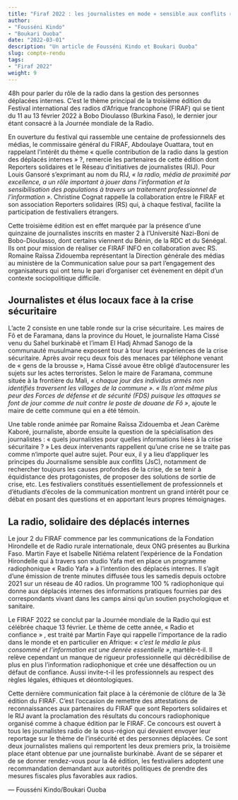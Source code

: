 ```yaml
---
title: "Firaf 2022 : les journalistes en mode « sensible aux conflits »"
author:
- "Fousséni Kindo"
- "Boukari Ouoba"
date: "2022-03-01"
description: "Un article de Fousséni Kindo et Boukari Ouoba"
slug: compte-rendu
tags:
- "Firaf 2022"
weight: 9
---
```


48h pour parler du rôle de la radio dans la gestion des personnes déplacées internes. C’est le thème principal de la troisième édition du Festival international des radios d’Afrique francophone (FIRAF) qui se tient du 11 au 13 février 2022 à Bobo Dioulasso (Burkina Faso), le dernier jour étant consacré à la Journée mondiale de la Radio.

En ouverture du festival qui rassemble une centaine de professionnels des médias, le commissaire général du FIRAF, Abdoulaye Ouattara, tout en rappelant l’intérêt du thème « quelle contribution de la radio dans la gestion des déplacés internes » ?, remercie les partenaires de cette édition dont Reporters solidaires et le Réseau d’initiatives de journalistes (RIJ). Pour Louis Gansoré s’exprimant au nom du RIJ, *« la radio, média de proximité par excellence, a un rôle important à jouer dans l’information et la sensibilisation des populations à travers un traitement professionnel de l’information »*. Christine Cognat rappelle la collaboration entre le FIRAF et son association Reporters solidaires (RS) qui, à chaque festival, facilite la participation de festivaliers étrangers.

Cette troisième édition est en effet marquée par la présence d’une quinzaine de journalistes inscrits en master 2 à l’Université Nazi-Boni de Bobo-Dioulasso, dont certains viennent du Bénin, de la RDC et du Sénégal. Ils ont pour mission de réaliser ce FIRAF INFO en collaboration avec RS. Romaine Raïssa Zidouemba représentant la Direction générale des médias au ministère de la Communication salue pour sa part l’engagement des organisateurs qui ont tenu le pari d’organiser cet évènement en dépit d’un contexte sociopolitique difficile. 

## Journalistes et élus locaux face à la crise sécuritaire

L’acte 2 consiste en une table ronde sur la crise sécuritaire. Les maires de Fô et de Faramana, dans la province du Houet, le journaliste Hama Cissé venu du Sahel burkinabè et l’imam El Hadj Ahmad Sanogo de la communauté musulmane exposent tour à tour leurs expériences de la crise sécuritaire. Après avoir reçu deux fois des menaces par téléphone venant de « gens de la brousse », Hama Cissé avoue être obligé d’autocensurer les sujets sur les actes terroristes. Selon le maire de Faramana, commune située à la frontière du Mali, *« chaque jour des individus armés non identifiés traversent les villages de la commune »*. *« Ils n’ont même plus peur des Forces de défense et de sécurité (FDS) puisque les attaques se font de jour comme de nuit contre le poste de douane de Fô »*, ajoute le maire de cette commune qui en a été témoin.

Une table ronde animée par Romaine Raïssa Zidouemba et Jean Carème Kaboré, journaliste,  aborde ensuite la question de la spécialisation des journalistes : « quels journalistes pour quelles informations liées à la crise sécuritaire ? » Les deux intervenants rappellent qu’une crise ne se traite pas comme n‘importe quel autre sujet. Pour eux, il y a lieu d’appliquer les principes du Journalisme sensible aux conflits (JsC), notamment de rechercher toujours les causes profondes de la crise, de se tenir à équidistance des protagonistes, de proposer des solutions de sortie de crise, etc. Les festivaliers constitués essentiellement de professionnels et d’étudiants d’écoles de la communication montrent un grand intérêt pour ce débat en posant des questions et en apportant leurs propres témoignages.

## La radio, solidaire des déplacés internes

Le jour 2 du FIRAF commence par les communications de la Fondation Hirondelle et de Radio rurale internationale, deux ONG présentes au Burkina Faso. Martin Faye et Isabelle Nitiéma relatent l’expérience de la Fondation Hirondelle qui à travers son studio Yafa met en place un programme radiophonique « Radio Yafa » à l’intention des déplacés internes. Il s’agit d’une émission de trente minutes diffusée tous les samedis depuis octobre 2021 sur un réseau de 40 radios. Un programme 100 % radiophonique qui donne aux déplacés internes des informations pratiques fournies par des correspondants vivant dans les camps ainsi qu’un soutien psychologique et sanitaire. 

Le FIRAF 2022 se conclut par la Journée mondiale de la Radio qui est célébrée chaque 13 février. Le thème de cette année, « Radio et confiance » , est traité par Martin Faye qui rappelle l’importance de la radio dans le monde et en particulier en Afrique: *« c’est le média le plus consommé et l’information est une denrée essentielle »*, martèle-t-il. Il relève cependant un manque de rigueur professionnelle qui décrédibilise de plus en plus l’information radiophonique et crée une désaffection ou un défaut de confiance. Aussi invite-t-il les professionnels au respect des règles légales, éthiques et déontologiques. 

Cette dernière communication fait place à la cérémonie de clôture de la 3è édition du FIRAF. C’est l’occasion de remettre des attestations de reconnaissances aux partenaires du FIRAF que sont Reporters solidaires et le RIJ avant la proclamation des résultats du concours radiophonique organisé comme à chaque édition par le FIRAF. Ce concours est ouvert à tous les journalistes radio de la sous-région qui devaient envoyer leur reportage sur le thème de l’insécurité et des personnes déplacées. Ce sont deux journalistes maliens qui remportent  les deux premiers prix, la troisième place étant obtenue par une journaliste burkinabè. Avant de se séparer et de se donner rendez-vous pour la 4è édition, les festivaliers adoptent une recommandation demandant aux autorités politiques de prendre des mesures fiscales plus favorables aux radios. 

— Fousséni Kindo/Boukari Ouoba
